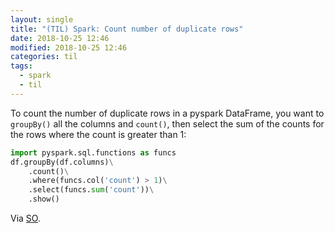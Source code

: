 ```yaml
---
layout: single
title: "(TIL) Spark: Count number of duplicate rows"
date: 2018-10-25 12:46
modified: 2018-10-25 12:46
categories: til
tags:
  - spark
  - til
---
```


To count the number of duplicate rows in a pyspark DataFrame,
you want to `groupBy()` all the columns and `count()`,
then select the sum of the counts for the rows where the count is greater than 1:

```python
import pyspark.sql.functions as funcs
df.groupBy(df.columns)\
    .count()\
    .where(funcs.col('count') > 1)\
    .select(funcs.sum('count'))\
    .show()
```

Via [SO](https://stackoverflow.com/a/48554666).
